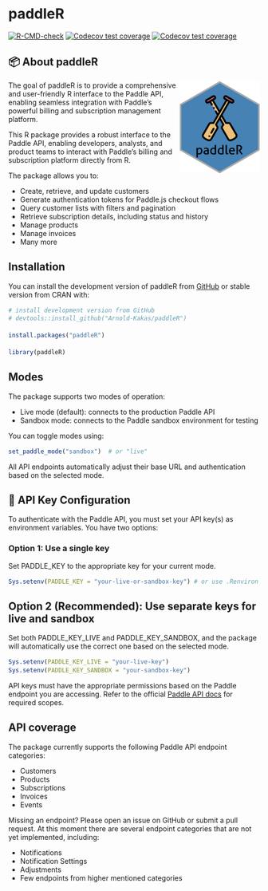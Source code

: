 
<!-- README.md is generated from README.Rmd. Please edit that file -->

# paddleR

<!-- badges: start -->

[![R-CMD-check](https://github.com/Arnold-Kakas/paddleR/actions/workflows/R-CMD-check.yaml/badge.svg)](https://github.com/Arnold-Kakas/paddleR/actions/workflows/R-CMD-check.yaml)
[![Codecov test
coverage](https://codecov.io/gh/Arnold-Kakas/paddleR/graph/badge.svg)](https://app.codecov.io/gh/Arnold-Kakas/paddleR)
[![Codecov test
coverage](https://codecov.io/gh/Arnold-Kakas/paddleR/graph/badge.svg)](https://app.codecov.io/gh/Arnold-Kakas/paddleR)
<!-- badges: end -->

## 📦 About paddleR

<img src="man/figures/logo.png" align="right" width="160"/>

The goal of paddleR is to provide a comprehensive and user-friendly R
interface to the Paddle API, enabling seamless integration with Paddle’s
powerful billing and subscription management platform.

This R package provides a robust interface to the Paddle API, enabling
developers, analysts, and product teams to interact with Paddle’s
billing and subscription platform directly from R.

The package allows you to:

- Create, retrieve, and update customers
- Generate authentication tokens for Paddle.js checkout flows
- Query customer lists with filters and pagination
- Retrieve subscription details, including status and history
- Manage products
- Manage invoices
- Many more

## Installation

You can install the development version of paddleR from
[GitHub](https://github.com/) or stable version from CRAN with:

``` r
# install development version from GitHub
# devtools::install_github("Arnold-Kakas/paddleR")

install.packages("paddleR")

library(paddleR)
```

## Modes

The package supports two modes of operation:

- Live mode (default): connects to the production Paddle API
- Sandbox mode: connects to the Paddle sandbox environment for testing

You can toggle modes using:

``` r
set_paddle_mode("sandbox")  # or "live"
```

All API endpoints automatically adjust their base URL and authentication
based on the selected mode.

## 🔐 API Key Configuration

To authenticate with the Paddle API, you must set your API key(s) as
environment variables. You have two options:

### Option 1: Use a single key

Set PADDLE_KEY to the appropriate key for your current mode.

``` r
Sys.setenv(PADDLE_KEY = "your-live-or-sandbox-key") # or use .Renviron file
```

## Option 2 (Recommended): Use separate keys for live and sandbox

Set both PADDLE_KEY_LIVE and PADDLE_KEY_SANDBOX, and the package will
automatically use the correct one based on the selected mode.

``` r
Sys.setenv(PADDLE_KEY_LIVE = "your-live-key")
Sys.setenv(PADDLE_KEY_SANDBOX = "your-sandbox-key")
```

API keys must have the appropriate permissions based on the Paddle
endpoint you are accessing. Refer to the official [Paddle API
docs](https://developer.paddle.com/api-reference/overview) for required
scopes.

## API coverage

The package currently supports the following Paddle API endpoint
categories:

- Customers
- Products
- Subscriptions
- Invoices
- Events

Missing an endpoint? Please open an issue on GitHub or submit a pull
request. At this moment there are several endpoint categories that are
not yet implemented, including:

- Notifications
- Notification Settings
- Adjustments
- Few endpoints from higher mentioned categories
